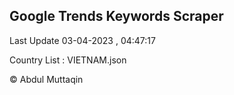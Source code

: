 

## Google Trends Keywords Scraper 
 
Last Update 03-04-2023 , 04:47:17

Country List :
VIETNAM.json



© Abdul Muttaqin 
